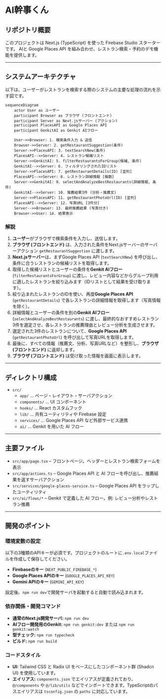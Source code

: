 
# AI幹事くん

## リポジトリ概要

このプロジェクトは Next.js (TypeScript) を使った Firebase Studio スターターです。
AIと Google Places API を組み合わせ、レストラン検索・予約のデモ機能を提供します。

---

## システムアーキテクチャ

以下は、ユーザーがレストランを検索する際のシステムの主要な処理の流れを示す図です。

```mermaid
sequenceDiagram
    actor User as ユーザー
    participant Browser as ブラウザ (フロントエンド)
    participant Server as Next.jsサーバー (アクション)
    participant PlacesAPI as Google Places API
    participant GenkitAI as Genkit AIフロー

    User->>Browser: 1. 検索条件入力 & 送信
    Browser->>Server: 2. getRestaurantSuggestion(条件)
    Server->>PlacesAPI: 3. textSearchNew(条件)
    PlacesAPI-->>Server: 4. レストラン候補リスト
    Server->>GenkitAI: 5. filterRestaurantsForGroup(候補, 条件)
    GenkitAI-->>Server: 6. フィルタリングされたIDリスト
    Server->>PlacesAPI: 7. getRestaurantDetails(ID) [並列]
    PlacesAPI-->>Server: 8. レストラン詳細情報 [複数]
    Server->>GenkitAI: 9. selectAndAnalyzeBestRestaurants(詳細情報, 条件)
    GenkitAI-->>Server: 10. 推薦結果3件 (分析・推薦文)
    Server->>PlacesAPI: 11. getRestaurantPhotoUrl(ID) [並列]
    PlacesAPI-->>Server: 12. 写真URL [3件分]
    Server-->>Browser: 13. 最終推薦結果 (写真付き)
    Browser->>User: 14. 結果表示
```

### 解説

1.  **ユーザー**がブラウザで検索条件を入力し、送信します。
2.  **ブラウザ (フロントエンド)** は、入力された条件をNext.jsサーバーのサーバーアクション `getRestaurantSuggestion` に渡します。
3.  **Next.jsサーバー**は、まずGoogle Places API (`textSearchNew`) を呼び出し、条件に合うレストランの候補リストを取得します。
4.  取得した候補リストとユーザーの条件を**Genkit AIフロー** (`filterRestaurantsForGroup`) に渡し、レビュー内容などからグループ利用に適したレストランを絞り込みます（IDリストとして結果を受け取ります）。
5.  絞り込まれたレストランのIDを使い、再度**Google Places API** (`getRestaurantDetails`) で各レストランの詳細情報を取得します（写真情報を除く）。
6.  詳細情報とユーザーの条件を別の**Genkit AIフロー** (`selectAndAnalyzeBestRestaurants`) に渡し、最終的なおすすめレストラン3件を選定させ、各レストランの推薦理由とレビュー分析を生成させます。
7.  選定された3件のレストランについて、**Google Places API** (`getRestaurantPhotoUrl`) を呼び出して写真URLを取得します。
8.  最後に、すべての情報（推薦文、分析、写真URLなど）を整形し、**ブラウザ (フロントエンド)** に返却します。
9.  **ブラウザ (フロントエンド)** は受け取った情報を画面に表示します。

---

## ディレクトリ構成

- `src/`
  - `app/` … ページ・レイアウト・サーバアクション
  - `components/` … UI コンポーネント
  - `hooks/` … React カスタムフック
  - `lib/` … 共有ユーティリティや Firebase 設定
  - `services/` … Google Places API など外部サービス連携
  - `ai/` … Genkit を用いた AI フロー

---

## 主要ファイル

- `src/app/page.tsx` – フロントページ。ヘッダーとレストラン検索フォームを表示
- `src/app/actions.ts` – Google Places API と AI フローを呼び出し、推薦結果を返すサーバアクション
- `src/services/google-places-service.ts` – Google Places API をラップしたユーティリティ
- `src/ai/flows/*` – Genkit で定義した AI フロー。例: レビュー分析やレストラン推薦

---

## 開発のポイント

### 環境変数の設定

以下の3種類のAPIキーが必須です。プロジェクトのルートに`.env.local`ファイルを作成して保存してください。

- **Firebaseのキー** (`NEXT_PUBLIC_FIREBASE_*`)
- **Google Places APIのキー** (`GOOGLE_PLACES_API_KEY`)
- **Gemini APIのキー** (`GEMINI_API_KEY`)

設定後、`npm run dev`で開発サーバを起動すると自動で読み込まれます。

### 依存関係・開発コマンド

- **通常のNext.js開発サーバ:** `npm run dev`
- **AIフロー開発用のGenkit:** `npm run genkit:dev` または `npm run genkit:watch`
- **型チェック:** `npm run typecheck`
- **ビルド:** `npm run build`

### コードスタイル

- **UI:** Tailwind CSS と Radix UI をベースにしたコンポーネント群 (Shadcn UI) を使用しています。
- **エイリアス:** `components.json` でエイリアスが定義されており、`@/components` や `@/lib/utils` などでインポートできます。TypeScriptのパスエイリアスは `tsconfig.json` の `paths` に対応しています。

